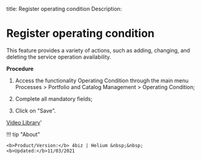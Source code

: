 title: Register operating condition
Description: 

# Register operating condition

This feature provides a variety of actions, such as adding, changing, and deleting the service operation availability.

**Procedure**

1.	Access the functionality Operating Condition through the main menu Processes > Portfolio and Catalog Management > Operating Condition;

2.	Complete all mandatory fields;

3.	Click on "Save".


<i class='fa fa-youtube-play  fa-2x' style='color:#97ce17;vertical-align: middle;'> </i> [Video Library](https://www.youtube.com/playlist?list=PLB5qK2uzf2RPsG8HdkE7qEHB39yEI_T8y)'

!!! tip "About"

    <b>Product/Version:</b> 4biz | Helium &nbsp;&nbsp;
    <b>Updated:</b>11/03/2021
